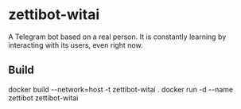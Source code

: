 # zettibot-witai
A Telegram bot based on a real person. It is constantly learning by interacting with its users, even right now.

## Build
docker build --network=host -t zettibot-witai .
docker run -d --name zettibot zettibot-witai